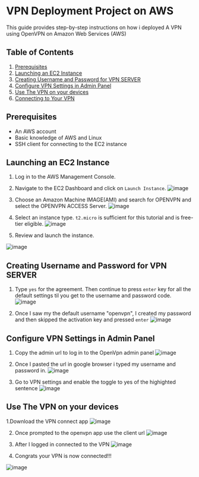 
# VPN Deployment Project on AWS


This guide provides step-by-step instructions on how i deployed A VPN using OpenVPN on Amazon Web Services (AWS) 

## Table of Contents

1. [Prerequisites](#prerequisites)
2. [Launching an EC2 Instance](#launching-an-ec2-instance)
3. [Creating Username and Password for VPN SERVER](#creating-username-and-password-for-vpn-server)  
4. [ Configure VPN Settings in Admin Panel](#configure-vpn-settings-in-admin-panel)
5. [Use The VPN on your devices](#use-the-vpn-on-your-devices)
6. [Connecting to Your VPN](#connecting-to-your-vpn)

## Prerequisites

- An AWS account
- Basic knowledge of AWS and Linux
- SSH client for connecting to the EC2 instance

## Launching an EC2 Instance

1. Log in to the AWS Management Console.
2. Navigate to the EC2 Dashboard and click on `Launch Instance`.
 ![image](https://github.com/warquise/VPN-Deployment/assets/160808546/5b3cf88c-59dd-4f4e-9e70-03ce7f7e0c5f)
3. Choose an Amazon Machine IMAGE(AMI) and search for OPENVPN and select the OPENVPN ACCESS Server. 
   ![image](https://github.com/warquise/VPN-Deployment/assets/160808546/a9448878-a133-49c1-9ab4-49458e767034)

4. Select an instance type. `t2.micro` is sufficient for this tutorial and is free-tier eligible.
![image](https://github.com/warquise/VPN-Deployment/assets/160808546/7c725d31-6ddc-44c9-83eb-88274ef5583b)

5. Review and launch the instance.

![image](https://github.com/warquise/VPN-Deployment/assets/160808546/155d9856-5306-4857-b708-b94a9deabcbf)

## Creating Username and Password for VPN SERVER

1. Type `yes` for the agreement. Then continue to press `enter` key for all the default settings til you get to the username and password code.
  ![image](https://github.com/warquise/VPN-Deployment/assets/160808546/54bb1074-d9ca-41ec-879a-77cc00939647)

2. Once I saw my the default username "openvpn", I created my password and then skipped the activation key and pressed `enter`
![image](https://github.com/warquise/VPN-Deployment/assets/160808546/b0f9c4da-4d6a-40a0-b799-0318225fab47)


## Configure VPN Settings in Admin Panel

1. Copy the admin url to log in to the OpenVpn admin panel
![image](https://github.com/warquise/VPN-Deployment/assets/160808546/3e033204-8015-45dc-a9d4-58f76657e4cc)

2. Once I pasted the url in google browser i typed my username and password in.
![image](https://github.com/warquise/VPN-Deployment/assets/160808546/14ca6e1f-c275-4fe3-bb99-3e9e0ab1e001)

3. Go to VPN settings and enable the toggle to yes of the highighted sentence 
   ![image](https://github.com/warquise/VPN-Deployment/assets/160808546/c219ff64-8ed0-42b0-bf54-075540ee6109)


## Use The VPN on your devices

1.Download the VPN connect app 
![image](https://github.com/warquise/VPN-Deployment/assets/160808546/c97116ab-a2d5-419b-8714-779e414bf37d)

2. Once prompted to the openvpn app use the client url
![image](https://github.com/warquise/VPN-Deployment/assets/160808546/1168e0e6-5ce8-4e8e-8f6d-16e0a777c34c)

3. After I logged in connected to the VPN
![image](https://github.com/warquise/VPN-Deployment/assets/160808546/b562da0a-b6b4-40f0-9808-77feda9deeb7)

4. Congrats your VPN is now connected!!!

![image](https://github.com/warquise/VPN-Deployment/assets/160808546/415cf2fd-c549-4f2a-8d09-017a57babbdd)


